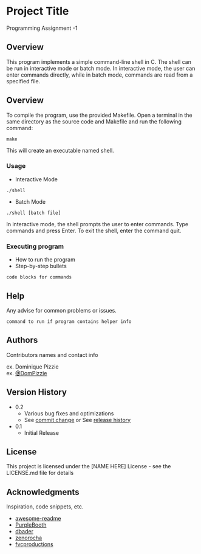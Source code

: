 # Project Title

Programming Assignment -1

## Overview

This program implements a simple command-line shell in C. The shell can be run in interactive mode or batch mode. In interactive mode, the user can enter commands directly, while in batch mode, commands are read from a specified file.
## Overview
To compile the program, use the provided Makefile. Open a terminal in the same directory as the source code and Makefile and run the following command:
```
make
```
This will create an executable named shell.

### Usage

* Interactive Mode
```
./shell
```
* Batch Mode
 ```
./shell [batch file]
```
In interactive mode, the shell prompts the user to enter commands. Type commands and press Enter. To exit the shell, enter the command quit.
### Executing program

* How to run the program
* Step-by-step bullets
```
code blocks for commands
```

## Help

Any advise for common problems or issues.
```
command to run if program contains helper info
```

## Authors

Contributors names and contact info

ex. Dominique Pizzie  
ex. [@DomPizzie](https://twitter.com/dompizzie)

## Version History

* 0.2
    * Various bug fixes and optimizations
    * See [commit change]() or See [release history]()
* 0.1
    * Initial Release

## License

This project is licensed under the [NAME HERE] License - see the LICENSE.md file for details

## Acknowledgments

Inspiration, code snippets, etc.
* [awesome-readme](https://github.com/matiassingers/awesome-readme)
* [PurpleBooth](https://gist.github.com/PurpleBooth/109311bb0361f32d87a2)
* [dbader](https://github.com/dbader/readme-template)
* [zenorocha](https://gist.github.com/zenorocha/4526327)
* [fvcproductions](https://gist.github.com/fvcproductions/1bfc2d4aecb01a834b46)
